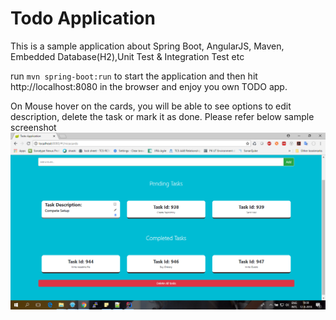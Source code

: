 # Todo Application
This is a sample application about Spring Boot, AngularJS, Maven, Embedded Database(H2),Unit Test & Integration Test etc

run
``
mvn spring-boot:run
``
to start the application and then hit
http://localhost:8080 in the browser and enjoy you own TODO app.

On Mouse hover on the cards, you will be able to see options to edit description, delete the task or mark it as done.
Please refer below sample screenshot
![picture](demoScreenshot.png)
